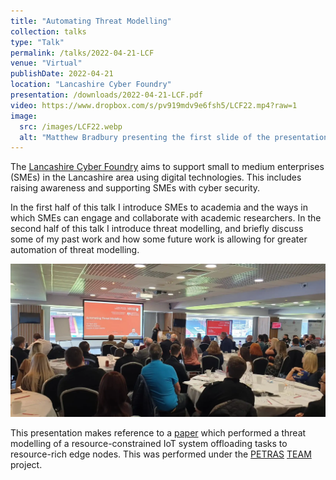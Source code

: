 ```yaml
---
title: "Automating Threat Modelling"
collection: talks
type: "Talk"
permalink: /talks/2022-04-21-LCF
venue: "Virtual"
publishDate: 2022-04-21
location: "Lancashire Cyber Foundry"
presentation: /downloads/2022-04-21-LCF.pdf
video: https://www.dropbox.com/s/pv919mdv9e6fsh5/LCF22.mp4?raw=1
image:
  src: /images/LCF22.webp
  alt: "Matthew Bradbury presenting the first slide of the presentation with the title Automating Threat Modelling"
---
```


The [Lancashire Cyber Foundry](https://www.lancashirecyberfoundry.co.uk/) aims to support small to medium enterprises (SMEs) in the Lancashire area using digital technologies. This includes raising awareness and supporting SMEs with cyber security.

In the first half of this talk I introduce SMEs to academia and the ways in which SMEs can engage and collaborate with academic researchers. In the second half of this talk I introduce threat modelling, and briefly discuss some of my past work and how some future work is allowing for greater automation of threat modelling.

<!-- readmore -->

![Matthew presenting the talk to over 30 representatives of Lancaster SMEs](/images/LCF22Live.webp)

This presentation makes reference to a [paper](/publications/Bradbury_2022_ThreatModellingGuided) which performed a threat modelling of a resource-constrained IoT system offloading tasks to resource-rich edge nodes. This was performed under the [PETRAS](https://petras-iot.org) [TEAM](/projects/project-6-TEAM/) project.
